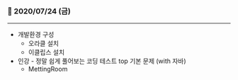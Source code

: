 ### 📖 2020/07/24 (금)

---

- 개발환경 구성
  - 오라클 설치
  - 이클립스 설치
- 인강 - 정말 쉽게 풀어보는 코딩 테스트 top 기본 문제 (with 자바)
  - MettingRoom
